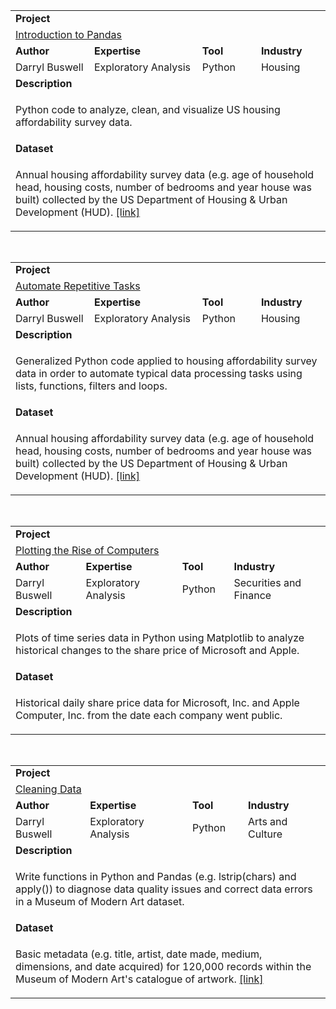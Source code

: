 <table>
<tr></tr>
<tr>
<td colspan="4"><b>Project</b></td>
</tr>
<tr>
<td colspan="4">
<a href="https://github.com/buswedg/dataquest/tree/master/Python%20for%20Business%20Analysts/Introduction%20to%20Pandas/">Introduction to Pandas</a>
</td>
</tr>
<tr>
<td><b>Author</b></td>
<td><b>Expertise</b></td>
<td><b>Tool</b></td>
<td><b>Industry</b></td>
</tr>
<tr>
<td>
Darryl Buswell
</td>
<td>
Exploratory Analysis
</td>
<td>
Python
</td>
<td>
Housing
</td>
</tr>
<tr>
<td colspan="4"><b>Description</b></td>
</tr>
<tr>
<td colspan="4">
<p>Python code to analyze, clean, and visualize US housing affordability survey data.</p>
</td>
</tr>
<tr>
<td colspan="4"><b>Dataset</b></td>
</tr>
<tr>
<td colspan="4">
<p>Annual housing affordability survey data (e.g. age of household head, housing costs, number of bedrooms and year house was built) collected by the US Department of Housing & Urban Development (HUD). <a href="http://portal.hud.gov/hudportal/HUD" target="_blank">[link]</a></p>
</td>
</tr>
</table>

<br>

<table>
<tr></tr>
<tr>
<td colspan="4"><b>Project</b></td>
</tr>
<tr>
<td colspan="4">
<a href="https://github.com/buswedg/dataquest/tree/master/Python%20for%20Business%20Analysts/Automate%20Repetitive%20Tasks/">Automate Repetitive Tasks</a>
</td>
</tr>
<tr>
<td><b>Author</b></td>
<td><b>Expertise</b></td>
<td><b>Tool</b></td>
<td><b>Industry</b></td>
</tr>
<tr>
<td>
Darryl Buswell
</td>
<td>
Exploratory Analysis
</td>
<td>
Python
</td>
<td>
Housing
</td>
</tr>
<tr>
<td colspan="4"><b>Description</b></td>
</tr>
<tr>
<td colspan="4">
<p>Generalized Python code applied to housing affordability survey data in order to automate typical data processing tasks using lists, functions, filters and loops.</p>
</td>
</tr>
<tr>
<td colspan="4"><b>Dataset</b></td>
</tr>
<tr>
<td colspan="4">
<p>Annual housing affordability survey data (e.g. age of household head, housing costs, number of bedrooms and year house was built) collected by the US Department of Housing & Urban Development (HUD). <a href="http://portal.hud.gov/hudportal/HUD" target="_blank">[link]</a></p>
</td>
</tr>
</table>

<br>

<table>
<tr></tr>
<tr>
<td colspan="4"><b>Project</b></td>
</tr>
<tr>
<td colspan="4">
<a href="https://github.com/buswedg/dataquest/tree/master/Python%20for%20Business%20Analysts/Plotting%20the%20Rise%20of%20Computers/">Plotting the Rise of Computers</a>
</td>
</tr>
<tr>
<td><b>Author</b></td>
<td><b>Expertise</b></td>
<td><b>Tool</b></td>
<td><b>Industry</b></td>
</tr>
<tr>
<td>
Darryl Buswell
</td>
<td>
Exploratory Analysis
</td>
<td>
Python
</td>
<td>
Securities and Finance
</td>
</tr>
<tr>
<td colspan="4"><b>Description</b></td>
</tr>
<tr>
<td colspan="4">
<p>Plots of time series data in Python using Matplotlib to analyze historical changes to the share price of Microsoft and Apple.</p>
</td>
</tr>
<tr>
<td colspan="4"><b>Dataset</b></td>
</tr>
<tr>
<td colspan="4">
<p>Historical daily share price data for Microsoft, Inc. and Apple Computer, Inc. from the date each company went public.</p>
</td>
</tr>
</table>

<br>

<table>
<tr></tr>
<tr>
<td colspan="4"><b>Project</b></td>
</tr>
<tr>
<td colspan="4">
<a href="https://github.com/buswedg/dataquest/tree/master/Python%20for%20Business%20Analysts/Cleaning%20Data/">Cleaning Data</a>
</td>
</tr>
<tr>
<td><b>Author</b></td>
<td><b>Expertise</b></td>
<td><b>Tool</b></td>
<td><b>Industry</b></td>
</tr>
<tr>
<td>
Darryl Buswell
</td>
<td>
Exploratory Analysis
</td>
<td>
Python
</td>
<td>
Arts and Culture
</td>
</tr>
<tr>
<td colspan="4"><b>Description</b></td>
</tr>
<tr>
<td colspan="4">
<p>Write functions in Python and Pandas (e.g. lstrip(chars) and apply()) to diagnose data quality issues and correct data errors in a Museum of Modern Art dataset.</p>
</td>
</tr>
<tr>
<td colspan="4"><b>Dataset</b></td>
</tr>
<tr>
<td colspan="4">
<p>Basic metadata (e.g. title, artist, date made, medium, dimensions, and date acquired) for 120,000 records within the Museum of Modern Art's catalogue of artwork.  <a href="https://github.com/MuseumofModernArt/collection" target="_blank">[link]</a></p>
</td>
</tr>
</table>